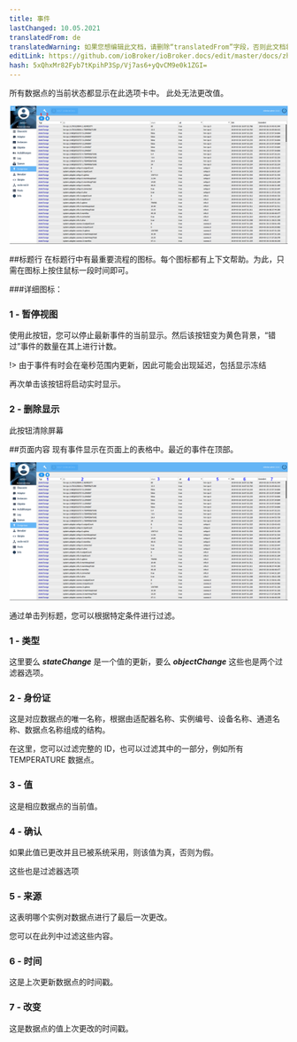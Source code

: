```yaml
---
title: 事件
lastChanged: 10.05.2021
translatedFrom: de
translatedWarning: 如果您想编辑此文档，请删除“translatedFrom”字段，否则此文档将再次自动翻译
editLink: https://github.com/ioBroker/ioBroker.docs/edit/master/docs/zh-cn/admin/events.md
hash: 5xQhxMr82Fyb7tKpihP3Sp/Vj7as6+yQvCM9e0k1ZGI=
---
```

所有数据点的当前状态都显示在此选项卡中。
此处无法更改值。

![活动页面](../../de/admin/media/ADMIN_Ereignisse_numbers.png)

##标题行
在标题行中有最重要流程的图标。每个图标都有上下文帮助。为此，只需在图标上按住鼠标一段时间即可。

###详细图标：
### 1 - 暂停视图
使用此按钮，您可以停止最新事件的当前显示。然后该按钮变为黄色背景，“错过”事件的数量在其上进行计数。

!> 由于事件有时会在毫秒范围内更新，因此可能会出现延迟，包括显示冻结

再次单击该按钮将启动实时显示。

### 2 - 删除显示
此按钮清除屏幕

##页面内容
现有事件显示在页面上的表格中。最近的事件在顶部。

![活动页面](../../de/admin/media/ADMIN_Ereignisse_numbers02.png)

通过单击列标题，您可以根据特定条件进行过滤。

### 1 - 类型
这里要么 ***stateChange*** 是一个值的更新，要么 ***objectChange*** 这些也是两个过滤器选项。

### 2 - 身份证
这是对应数据点的唯一名称，根据由适配器名称、实例编号、设备名称、通道名称、数据点名称组成的结构。

在这里，您可以过滤完整的 ID，也可以过滤其中的一部分，例如所有 TEMPERATURE 数据点。

### 3 - 值
这是相应数据点的当前值。

### 4 - 确认
如果此值已更改并且已被系统采用，则该值为真，否则为假。

这些也是过滤器选项

### 5 - 来源
这表明哪个实例对数据点进行了最后一次更改。

您可以在此列中过滤这些内容。

### 6 - 时间
这是上次更新数据点的时间戳。

### 7 - 改变
这是数据点的值上次更改的时间戳。